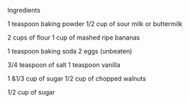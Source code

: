 Ingredients

1 teaspoon baking powder					1/2 cup of sour milk or buttermilk

2 cups of flour										   1 cup of mashed ripe bananas

1 teaspoon baking soda						   2 eggs (unbeaten)

3/4 teaspoon of salt							     1 teaspoon vanilla

1 &1/3 cup of sugar								  1/2 cup of chopped walnuts

1/2 cup of sugar